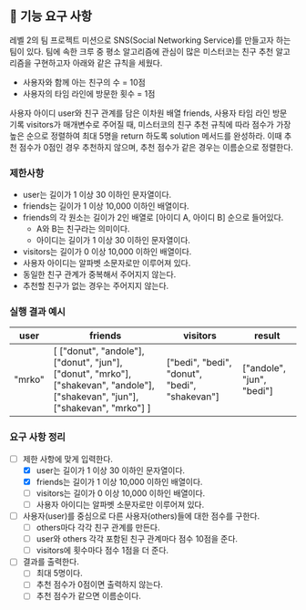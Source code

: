 ## 🚀 기능 요구 사항

레벨 2의 팀 프로젝트 미션으로 SNS(Social Networking Service)를 만들고자 하는 팀이 있다. 팀에 속한 크루 중 평소 알고리즘에 관심이 많은 미스터코는 친구 추천 알고리즘을 구현하고자 아래와 같은 규칙을 세웠다.

- 사용자와 함께 아는 친구의 수 = 10점
- 사용자의 타임 라인에 방문한 횟수 = 1점

사용자 아이디 user와 친구 관계를 담은 이차원 배열 friends, 사용자 타임 라인 방문 기록 visitors가 매개변수로 주어질 때, 미스터코의 친구 추천 규칙에 따라 점수가 가장 높은 순으로 정렬하여 최대 5명을 return 하도록 solution 메서드를 완성하라. 이때 추천 점수가 0점인 경우 추천하지 않으며, 추천 점수가 같은 경우는 이름순으로 정렬한다.

### 제한사항

- user는 길이가 1 이상 30 이하인 문자열이다.
- friends는 길이가 1 이상 10,000 이하인 배열이다.
- friends의 각 원소는 길이가 2인 배열로 [아이디 A, 아이디 B] 순으로 들어있다.
  - A와 B는 친구라는 의미이다.
  - 아이디는 길이가 1 이상 30 이하인 문자열이다.
- visitors는 길이가 0 이상 10,000 이하인 배열이다.
- 사용자 아이디는 알파벳 소문자로만 이루어져 있다.
- 동일한 친구 관계가 중복해서 주어지지 않는다.
- 추천할 친구가 없는 경우는 주어지지 않는다.

### 실행 결과 예시

| user   | friends                                                                                                                         | visitors                                      | result                    |
| ------ | ------------------------------------------------------------------------------------------------------------------------------- | --------------------------------------------- | ------------------------- |
| "mrko" | [ ["donut", "andole"], ["donut", "jun"], ["donut", "mrko"], ["shakevan", "andole"], ["shakevan", "jun"], ["shakevan", "mrko"] ] | ["bedi", "bedi", "donut", "bedi", "shakevan"] | ["andole", "jun", "bedi"] |

### 요구 사항 정리

- [ ] 제한 사항에 맞게 입력한다.
  - [x] user는 길이가 1 이상 30 이하인 문자열이다.
  - [x] friends는 길이가 1 이상 10,000 이하인 배열이다.
  - [ ] visitors는 길이가 0 이상 10,000 이하인 배열이다.
  - [ ] 사용자 아이디는 알파벳 소문자로만 이루어져 있다.
- [ ] 사용자(user)를 중심으로 다른 사용자(others)들에 대한 점수를 구한다.
  - [ ] others마다 각각 친구 관계를 만든다.
  - [ ] user와 others 각각 포함된 친구 관계마다 점수 10점을 준다.
  - [ ] visitors에 횟수마다 점수 1점을 더 준다.
- [ ] 결과를 출력한다.
  - [ ] 최대 5명이다.
  - [ ] 추천 점수가 0점이면 출력하지 않는다.
  - [ ] 추천 점수가 같으면 이름순이다.
